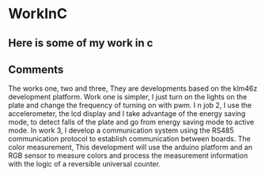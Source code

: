 # WorkInC
Here is some of my work in c
---
## Comments

The works one, two and three, They are developments based on the klm46z development platform. Work one is simpler, I just turn on the lights on the plate and change 
the frequency of turning on with pwm. I
n job 2, I use the accelerometer, the lcd display and I take advantage of the energy saving mode, to detect falls 
of the plate and go from energy saving mode to active mode. 
In work 3, I develop a communication system using the RS485 communication protocol to establish communication between boards.
The color measurement, This development will use the arduino platform and an RGB sensor to measure colors and process the measurement 
information with the logic of a reversible universal counter.

